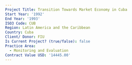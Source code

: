 ```yaml
---
Project Title: Transition Towards Market Economy in Cuba
Start Year: '1992'
End Year: '1993'
ISO3 Code: CUB
Region: Latin America and the Caribbean
Country: Cuba
Client/ Donor: FIU
Is Current Project? (true/false): false
Practice Area:
  - Monitoring and Evaluation
Contract Value USD: '14445.00'
---
```


